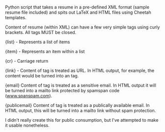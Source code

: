 
Python script that takes a resume in a pre-defined XML format (sample resume file included) and spits out LaTeX and HTML files using Cheetah templates.

Content of resume (within XML) can have a few very simple tags using curly brackets. All tags MUST be closed.

{list} - Represents a list of items

{item} - Represents an item within a list

{cr} - Carriage return

{link} - Content of tag is treated as URL. In HTML output, for example, the content would be turned into an <a> tag.

{email} Content of tag is treated as a sensitive email. In HTML output it will be turned into a mailto link protected by spamspan code (www.spanspam.com).

{publicemail} Content of tag is treated as a publically available email. In HTML output, this will be turned into a mailto link without spam protection.

I didn't really create this for public consumption, but I've attempted to make it usable nonetheless.